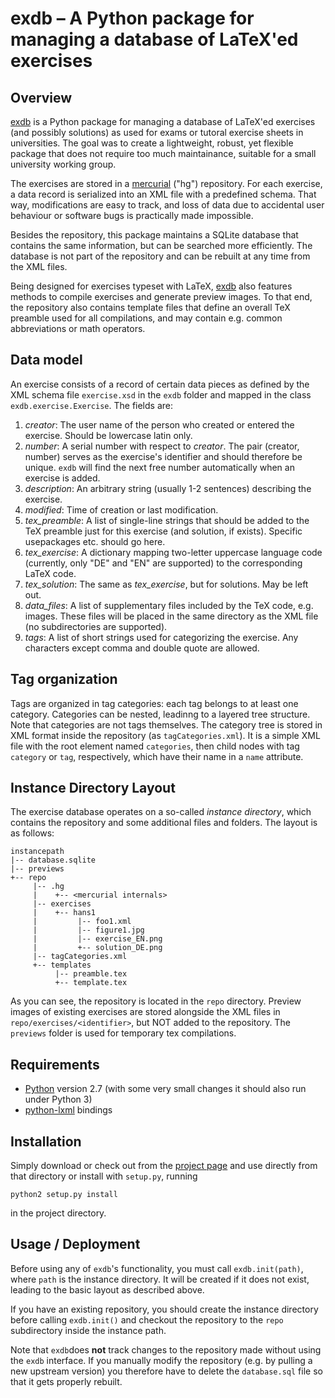 # exdb – A Python package for managing a database of LaTeX'ed exercises

## Overview

[exdb][1] is a Python package for managing a database of LaTeX'ed exercises (and possibly
solutions) as used for exams or tutoral exercise sheets in universities. The goal was to
create a lightweight, robust, yet flexible package that does not require too much maintainance,
suitable for a small university working group.

The exercises are stored in a [mercurial][2] ("hg") repository. For each exercise, a data record is
serialized into an XML file with a predefined schema. That way, modifications are easy to track,
and loss of data due to accidental user behaviour or software bugs is practically made impossible.

Besides the repository, this package maintains a SQLite database that contains the same
information, but can be searched more efficiently. The database is not part of the repository and
can be rebuilt at any time from the XML files.

Being designed for exercises typeset with LaTeX, [exdb][1] also features methods to compile
exercises and generate preview images. To that end, the repository also contains template files
that define an overall TeX preamble used for all compilations, and may contain e.g. common
abbreviations or math operators.

## Data model

An exercise consists of a record of certain data pieces as defined by the XML schema file
`exercise.xsd` in the `exdb` folder and mapped in the class `exdb.exercise.Exercise`.
The fields are:

1. *creator*: The user name of the person who created or entered the exercise. Should be lowercase
    latin only.
2. *number*: A serial number with respect to *creator*. The pair (creator, number) serves as the
    exercise's identifier and should therefore be unique. `exdb` will find the next free number
    automatically when an exercise is added.
3. *description*: An arbitrary string (usually 1-2 sentences) describing the exercise.
4. *modified*: Time of creation or last modification.
5. *tex\_preamble*: A list of single-line strings that should be added to the TeX preamble just for
    this exercise (and solution, if exists). Specific usepackages etc. should go here.
6. *tex\_exercise*: A dictionary mapping two-letter uppercase language code (currently, only "DE"
    and "EN" are supported) to the corresponding LaTeX code.
7. *tex\_solution*: The same as *tex\_exercise*, but for solutions. May be left out.
8. *data\_files*: A list of supplementary files included by the TeX code, e.g. images. These files
   will be placed in the same directory as the XML file (no subdirectories are supported).
9. *tags*: A list of short strings used for categorizing the exercise. Any characters except comma
   and double quote are allowed.


## Tag organization

Tags are organized in tag categories: each tag belongs to at least one category. Categories can be
nested, leadinng to a layered tree structure. Note that categories are not tags themselves.
The category tree is stored in XML format inside the repository (as `tagCategories.xml`). It is a
simple XML file with the root element named `categories`, then child nodes with tag `category`
or `tag`, respectively, which have their name in a `name` attribute.


## Instance Directory Layout

The exercise database operates on a so-called *instance directory*, which contains the repository
and some additional files and folders. The layout is as follows:

    instancepath
    |-- database.sqlite
    |-- previews
    +-- repo
         |-- .hg
         |    +-- <mercurial internals>
         |-- exercises
         |    +-- hans1
         |         |-- foo1.xml
         |         |-- figure1.jpg
         |         |-- exercise_EN.png
         |         +-- solution_DE.png
         |-- tagCategories.xml
         +-- templates
              |-- preamble.tex
              +-- template.tex

As you can see, the repository is located in the `repo` directory. Preview images of existing
exercises are stored alongside the XML files in `repo/exercises/<identifier>`, but NOT added
to the repository. The `previews` folder is used for temporary tex compilations.


## Requirements

- [Python](http://python.org) version 2.7 (with some very small changes it should also run
  under Python 3)
- [python-lxml](http://lxml.de) bindings 


## Installation

Simply download or check out from the [project page][1] and use directly from that directory or
install with `setup.py`, running

    python2 setup.py install
    
in the project directory.


## Usage / Deployment

Before using any of `exdb`'s functionality, you must call `exdb.init(path)`, where `path` is the
instance directory. It will be created if it does not exist, leading to the basic layout as
described above.

If you have an existing repository, you should create the instance directory before calling
`exdb.init()` and checkout the repository to the `repo` subdirectory inside the instance path.

Note that `exdb`does **not** track changes to the repository made without using the `exdb`
interface. If you manually modify the repository (e.g. by pulling a new upstream version) you
therefore have to delete the `database.sql` file so that it gets properly rebuilt.   

[1]: http://github.com/supermihi/exdb
[2]: http://mercurial.selenic.com/